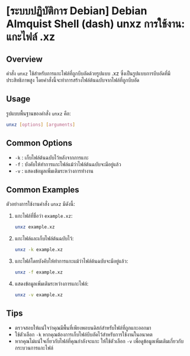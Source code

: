 # [ระบบปฏิบัติการ Debian] Debian Almquist Shell (dash) unxz การใช้งาน: แกะไฟล์ .xz

## Overview
คำสั่ง `unxz` ใช้สำหรับการแกะไฟล์ที่ถูกบีบอัดด้วยรูปแบบ .xz ซึ่งเป็นรูปแบบการบีบอัดที่มีประสิทธิภาพสูง โดยคำสั่งนี้จะทำการสร้างไฟล์ต้นฉบับจากไฟล์ที่ถูกบีบอัด

## Usage
รูปแบบพื้นฐานของคำสั่ง `unxz` คือ:

```sh
unxz [options] [arguments]
```

## Common Options
- `-k` : เก็บไฟล์ต้นฉบับไว้หลังจากการแกะ
- `-f` : บังคับให้ทำการแกะไฟล์แม้ว่าไฟล์ต้นฉบับจะมีอยู่แล้ว
- `-v` : แสดงข้อมูลเพิ่มเติมระหว่างการทำงาน

## Common Examples
ตัวอย่างการใช้งานคำสั่ง `unxz` มีดังนี้:

1. แกะไฟล์ที่ชื่อว่า `example.xz`:
   ```sh
   unxz example.xz
   ```

2. แกะไฟล์และเก็บไฟล์ต้นฉบับไว้:
   ```sh
   unxz -k example.xz
   ```

3. แกะไฟล์โดยบังคับให้ทำการแกะแม้ว่าไฟล์ต้นฉบับจะมีอยู่แล้ว:
   ```sh
   unxz -f example.xz
   ```

4. แสดงข้อมูลเพิ่มเติมระหว่างการแกะไฟล์:
   ```sh
   unxz -v example.xz
   ```

## Tips
- ตรวจสอบให้แน่ใจว่าคุณมีพื้นที่เพียงพอบนดิสก์สำหรับไฟล์ที่ถูกแกะออกมา
- ใช้ตัวเลือก `-k` หากคุณต้องการเก็บไฟล์บีบอัดไว้สำหรับการใช้งานในอนาคต
- หากคุณไม่แน่ใจเกี่ยวกับไฟล์ที่คุณกำลังจะแกะ ให้ใช้ตัวเลือก `-v` เพื่อดูข้อมูลเพิ่มเติมเกี่ยวกับกระบวนการแกะไฟล์